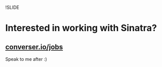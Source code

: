 !SLIDE

# Interested in working with Sinatra?

## [converser.io/jobs](http://converser.io/jobs)

Speak to me after :)

